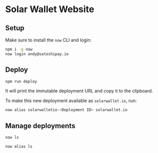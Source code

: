 # Solar Wallet Website

## Setup

Make sure to install the `now` CLI and login:

```sh
npm i -g now
now login andy@satoshipay.io
```

## Deploy

```sh
npm run deploy
```

It will print the immutable deployment URL and copy it to the clipboard.

To make this new deployment available as `solarwallet.io`, run:

```sh
now alias solarwalletio-<Deployment ID> solarwallet.io
```


## Manage deployments

```sh
now ls
```

```sh
now alias ls
```

